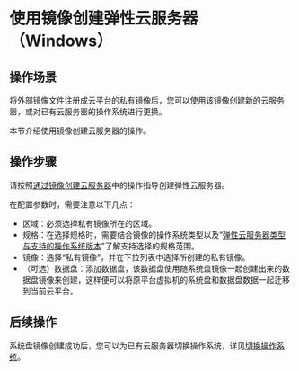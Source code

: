# 使用镜像创建弹性云服务器（Windows）<a name="ims_01_0207"></a>

## 操作场景<a name="section17191143145412"></a>

将外部镜像文件注册成云平台的私有镜像后，您可以使用该镜像创建新的云服务器，或对已有云服务器的操作系统进行更换。

本节介绍使用镜像创建云服务器的操作。

## 操作步骤<a name="section328511235510"></a>

请按照[通过镜像创建云服务器](通过镜像创建云服务器.md)中的操作指导创建弹性云服务器。

在配置参数时，需要注意以下几点：

-   区域：必须选择私有镜像所在的区域。
-   规格：在选择规格时，需要结合镜像的操作系统类型以及“[弹性云服务器类型与支持的操作系统版本](https://support.huaweicloud.com/productdesc-ims/ims_01_0007.html)”了解支持选择的规格范围。
-   镜像：选择“私有镜像”，并在下拉列表中选择所创建的私有镜像。
-   （可选）数据盘：添加数据盘，该数据盘使用随系统盘镜像一起创建出来的数据盘镜像来创建，这样便可以将原平台虚拟机的系统盘和数据盘数据一起迁移到当前云平台。

## 后续操作<a name="section896904311141"></a>

系统盘镜像创建成功后，您可以为已有云服务器切换操作系统，详见[切换操作系统](https://support.huaweicloud.com/usermanual-ecs/zh-cn_topic_0031523135.html)。

